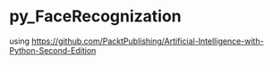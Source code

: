 # py_FaceRecognization
using https://github.com/PacktPublishing/Artificial-Intelligence-with-Python-Second-Edition
